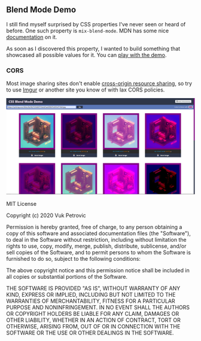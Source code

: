 
## Blend Mode Demo

I still find myself surprised by CSS properties I've never seen or heard of before. One such property is `mix-blend-mode`. MDN has some nice [documentation](https://developer.mozilla.org/en-US/docs/Web/CSS/mix-blend-mode) on it.

As soon as I discovered this property, I wanted to build something that showcased all possible values for it. You can [play with the demo](http://blendmode.surge.sh/).

### CORS
Most image sharing sites don't enable [cross-origin resource sharing](https://developer.mozilla.org/en-US/docs/Web/HTTP/CORS), so try to use [Imgur](https://imgur.com/) or another site you know of with lax CORS policies. 

![Screenshot](/screenshots/screenshot.png)

MIT License

Copyright (c) 2020 Vuk Petrovic

Permission is hereby granted, free of charge, to any person obtaining a copy
of this software and associated documentation files (the "Software"), to deal
in the Software without restriction, including without limitation the rights
to use, copy, modify, merge, publish, distribute, sublicense, and/or sell
copies of the Software, and to permit persons to whom the Software is
furnished to do so, subject to the following conditions:

The above copyright notice and this permission notice shall be included in all
copies or substantial portions of the Software.

THE SOFTWARE IS PROVIDED "AS IS", WITHOUT WARRANTY OF ANY KIND, EXPRESS OR
IMPLIED, INCLUDING BUT NOT LIMITED TO THE WARRANTIES OF MERCHANTABILITY,
FITNESS FOR A PARTICULAR PURPOSE AND NONINFRINGEMENT. IN NO EVENT SHALL THE
AUTHORS OR COPYRIGHT HOLDERS BE LIABLE FOR ANY CLAIM, DAMAGES OR OTHER
LIABILITY, WHETHER IN AN ACTION OF CONTRACT, TORT OR OTHERWISE, ARISING FROM,
OUT OF OR IN CONNECTION WITH THE SOFTWARE OR THE USE OR OTHER DEALINGS IN THE
SOFTWARE.